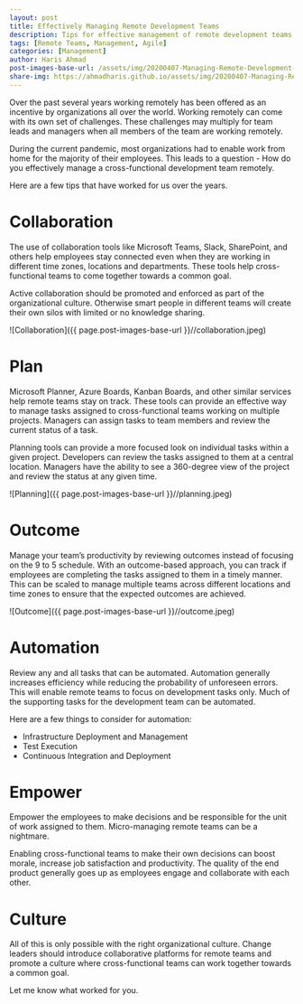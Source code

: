 ```yaml
---
layout: post
title: Effectively Managing Remote Development Teams
description: Tips for effective management of remote development teams.
tags: [Remote Teams, Management, Agile]
categories: [Management]
author: Haris Ahmad
post-images-base-url: /assets/img/20200407-Managing-Remote-Development-Teams
share-img: https://ahmadharis.github.io/assets/img/20200407-Managing-Remote-Development-Teams/outcome.jpeg
---
```

Over the past several years working remotely has been offered as an incentive by organizations all over the world. Working remotely can come with its own set of challenges. These challenges may multiply for team leads and managers when all members of the team are working remotely.

During the current pandemic, most organizations had to enable work from home for the majority of their employees.  This leads to a question - How do you effectively manage a cross-functional development team remotely.

Here are a few tips that have worked for us over the years.

# Collaboration
The use of collaboration tools like Microsoft Teams, Slack, SharePoint, and others help employees stay connected even when they are working in different time zones, locations and departments. These tools help cross-functional teams to come together towards a common goal.

Active collaboration should be promoted and enforced as part of the organizational culture. Otherwise smart people in different teams will create their own silos with limited or no knowledge sharing.

![Collaboration]({{ page.post-images-base-url }}//collaboration.jpeg)

# Plan
Microsoft Planner, Azure Boards, Kanban Boards, and other similar services help remote teams stay on track. These tools can provide an effective way to manage tasks assigned to cross-functional teams working on multiple projects. Managers can assign tasks to team members and review the current status of a task.

Planning tools can provide a more focused look on individual tasks within a given project. Developers can review the tasks assigned to them at a central location.  Managers have the ability to see a 360-degree view of the project and review the status at any given time.

![Planning]({{ page.post-images-base-url }}//planning.jpeg)

# Outcome
Manage your team’s productivity by reviewing outcomes instead of focusing on the 9 to 5 schedule. With an outcome-based approach, you can track if employees are completing the tasks assigned to them in a timely manner. This can be scaled to manage multiple teams across different locations and time zones to ensure that the expected outcomes are achieved.

![Outcome]({{ page.post-images-base-url }}//outcome.jpeg)

# Automation
Review any and all tasks that can be automated. Automation generally increases efficiency while reducing the probability of unforeseen errors. This will enable remote teams to focus on development tasks only. Much of the supporting tasks for the development team can be automated.

Here are a few things to consider for automation:
* Infrastructure Deployment and Management
* Test Execution
* Continuous Integration and Deployment

# Empower
Empower the employees to make decisions and be responsible for the unit of work assigned to them. Micro-managing remote teams can be a nightmare.

Enabling cross-functional teams to make their own decisions can boost morale, increase job satisfaction and productivity. The quality of the end product generally goes up as employees engage and collaborate with each other.

# Culture
All of this is only possible with the right organizational culture. Change leaders should introduce collaborative platforms for remote teams and promote a culture where cross-functional teams can work together towards a common goal.

Let me know what worked for you.
